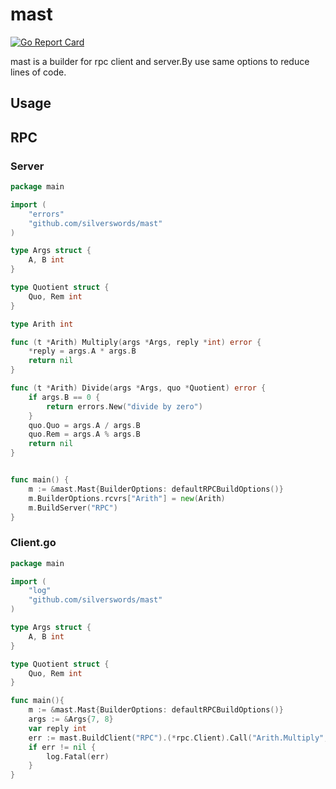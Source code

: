 # mast

[![Go Report Card](https://goreportcard.com/badge/github.com/silverswords/mast)](https://goreportcard.com/report/github.com/silverswords/mast)

mast is a builder for rpc client and server.By use same options to reduce lines of code.

## Usage

## RPC
### Server
```go
package main

import (
    "errors"
    "github.com/silverswords/mast"
)

type Args struct { 
	A, B int
}

type Quotient struct {
	Quo, Rem int
}

type Arith int

func (t *Arith) Multiply(args *Args, reply *int) error {
	*reply = args.A * args.B
	return nil
}

func (t *Arith) Divide(args *Args, quo *Quotient) error {
	if args.B == 0 {
		return errors.New("divide by zero")
	}
	quo.Quo = args.A / args.B
	quo.Rem = args.A % args.B
	return nil
}


func main() {
	m := &mast.Mast{BuilderOptions: defaultRPCBuildOptions()}
	m.BuilderOptions.rcvrs["Arith"] = new(Arith)
	m.BuildServer("RPC")
}
```

### Client.go
```go
package main

import (
    "log"
    "github.com/silverswords/mast"
)

type Args struct { 
	A, B int
}

type Quotient struct {
	Quo, Rem int
}

func main(){
	m := &mast.Mast{BuilderOptions: defaultRPCBuildOptions()}
	args := &Args{7, 8}
	var reply int
    err := mast.BuildClient("RPC").(*rpc.Client).Call("Arith.Multiply", args, &reply)
	if err != nil {
		log.Fatal(err)
    }
}
```